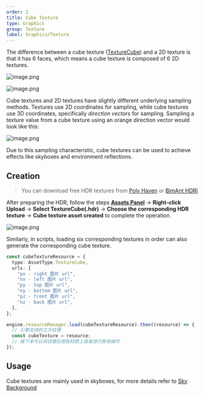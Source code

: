 ```yaml
---
order: 2
title: Cube Texture
type: Graphics
group: Texture
label: Graphics/Texture
---
```


The difference between a cube texture ([TextureCube](/apis/core/#TextureCube)) and a 2D texture is that it has 6 faces, which means a cube texture is composed of 6 2D textures.

![image.png](https://gw.alipayobjects.com/mdn/rms_d27172/afts/img/A*Omw8Qo0WzfYAAAAAAAAAAAAAARQnAQ)

![image.png](https://gw.alipayobjects.com/mdn/rms_d27172/afts/img/A*r-XPSaUTEnEAAAAAAAAAAAAAARQnAQ)

Cube textures and 2D textures have slightly different underlying sampling methods. Textures use 2D coordinates for sampling, while cube textures use 3D coordinates, specifically _direction vectors_ for sampling. Sampling a texture value from a cube texture using an orange direction vector would look like this:

![image.png](https://gw.alipayobjects.com/mdn/rms_d27172/afts/img/A*X752S5pQSB0AAAAAAAAAAAAAARQnAQ)

Due to this sampling characteristic, cube textures can be used to achieve effects like skyboxes and environment reflections.

## Creation

> You can download free HDR textures from [Poly Haven](https://polyhaven.com/) or [BimAnt HDRI](http://hdri.bimant.com/)

After preparing the HDR, follow the steps **[Assets Panel](/en/docs/assets/interface)** -> **Right-click Upload** -> **Select TextureCube(.hdr)** -> **Choose the corresponding HDR texture** -> **Cube texture asset created** to complete the operation.

![image.png](https://mdn.alipayobjects.com/huamei_yo47yq/afts/img/A*Oi3FSLEEaYgAAAAAAAAAAAAADhuCAQ/original)

Similarly, in scripts, loading six corresponding textures in order can also generate the corresponding cube texture.

```typescript
const cubeTextureResource = {
  type: AssetType.TextureCube,
  urls: [
    "px - right 图片 url",
    "nx - left 图片 url",
    "py - top 图片 url",
    "ny - bottom 图片 url",
    "pz - front 图片 url",
    "nz - back 图片 url",
  ],
};

engine.resourceManager.load(cubeTextureResource).then((resource) => {
  // 引擎支持的立方纹理
  const cubeTexture = resource;
  // 接下来可以将纹理应用到材质上或者进行其他操作
});
```

## Usage

Cube textures are mainly used in skyboxes, for more details refer to [Sky Background](/en/docs/graphics-background-sky)


